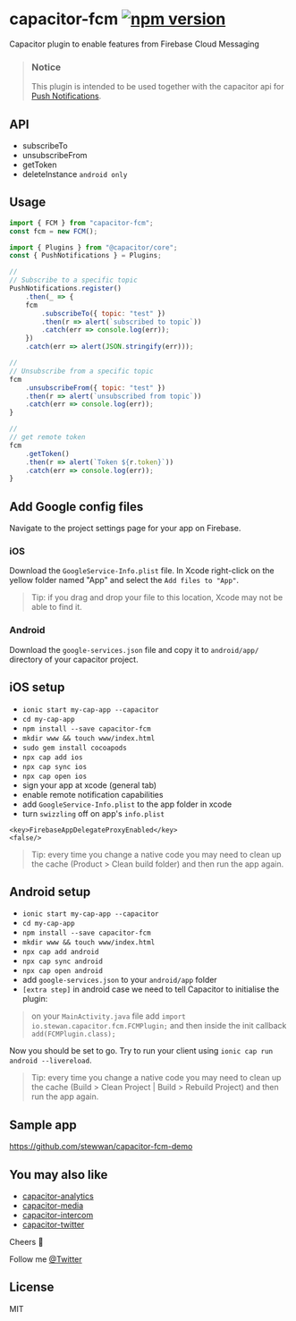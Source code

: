 # capacitor-fcm [![npm version](https://badge.fury.io/js/capacitor-fcm.svg)](https://badge.fury.io/js/capacitor-fcm)

Capacitor plugin to enable features from Firebase Cloud Messaging

> ### Notice
>
> This plugin is intended to be used together with the capacitor api for [Push Notifications](https://capacitor.ionicframework.com/docs/apis/push-notifications).

## API

- subscribeTo
- unsubscribeFrom
- getToken
- deleteInstance `android only`

## Usage

```js
import { FCM } from "capacitor-fcm";
const fcm = new FCM();

import { Plugins } from "@capacitor/core";
const { PushNotifications } = Plugins;

//
// Subscribe to a specific topic
PushNotifications.register()
    .then(_ => {
    fcm
        .subscribeTo({ topic: "test" })
        .then(r => alert(`subscribed to topic`))
        .catch(err => console.log(err));
    })
    .catch(err => alert(JSON.stringify(err)));

//
// Unsubscribe from a specific topic
fcm
    .unsubscribeFrom({ topic: "test" })
    .then(r => alert(`unsubscribed from topic`))
    .catch(err => console.log(err));
}

//
// get remote token
fcm
    .getToken()
    .then(r => alert(`Token ${r.token}`))
    .catch(err => console.log(err));
}
```

## Add Google config files

Navigate to the project settings page for your app on Firebase.

### iOS

Download the `GoogleService-Info.plist` file. In Xcode right-click on the yellow folder named "App" and select the `Add files to "App"`.

> Tip: if you drag and drop your file to this location, Xcode may not be able to find it.

### Android

Download the `google-services.json` file and copy it to `android/app/` directory of your capacitor project.

## iOS setup

- `ionic start my-cap-app --capacitor`
- `cd my-cap-app`
- `npm install --save capacitor-fcm`
- `mkdir www && touch www/index.html`
- `sudo gem install cocoapods`
- `npx cap add ios`
- `npx cap sync ios`
- `npx cap open ios`
- sign your app at xcode (general tab)
- enable remote notification capabilities
- add `GoogleService-Info.plist` to the app folder in xcode
- turn `swizzling` off on app's `info.plist`

```
<key>FirebaseAppDelegateProxyEnabled</key>
<false/>
```

> Tip: every time you change a native code you may need to clean up the cache (Product > Clean build folder) and then run the app again.

## Android setup

- `ionic start my-cap-app --capacitor`
- `cd my-cap-app`
- `npm install --save capacitor-fcm`
- `mkdir www && touch www/index.html`
- `npx cap add android`
- `npx cap sync android`
- `npx cap open android`
- add `google-services.json` to your `android/app` folder
- `[extra step]` in android case we need to tell Capacitor to initialise the plugin:

> on your `MainActivity.java` file add `import io.stewan.capacitor.fcm.FCMPlugin;` and then inside the init callback `add(FCMPlugin.class);`

Now you should be set to go. Try to run your client using `ionic cap run android --livereload`.

> Tip: every time you change a native code you may need to clean up the cache (Build > Clean Project | Build > Rebuild Project) and then run the app again.

## Sample app

https://github.com/stewwan/capacitor-fcm-demo

## You may also like

- [capacitor-analytics](https://github.com/stewwan/capacitor-analytics)
- [capacitor-media](https://github.com/stewwan/capacitor-media)
- [capacitor-intercom](https://github.com/stewwan/capacitor-intercom)
- [capacitor-twitter](https://github.com/stewwan/capacitor-twitter)

Cheers 🍻

Follow me [@Twitter](https://twitter.com/StewanSilva)

## License

MIT
